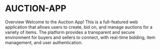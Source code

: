 # AUCTION-APP
Overview
Welcome to the Auction App! This is a full-featured web application that allows users to create, bid on, and manage auctions for a variety of items. The platform provides a transparent and secure environment for buyers and sellers to connect, with real-time bidding, item management, and user authentication.
